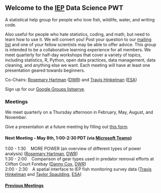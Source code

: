 ## Welcome to the [IEP](https://iep.ca.gov/) Data Science PWT

A statistical help group for people who love fish, wildlife, water, and writing code.

Also useful for people who hate statistics, coding, and math, but need to learn how to use it. We will convert you! Post your question to our [mailing list](https://groups.google.com/g/bay-delta-datascience) and one of your fellow scientists may be able to offer advice. This group is intended to be a collaborative learning experience for all members. We meet quarterly for half-day workshops that cover a variety of topics, including statistics, R, Python, open data practices, data management, data cleaning, and anything else we want. Each meeting will have at least one presentation geared towards beginners.

Co-Chairs: [Rosemary Hartman](https://www.linkedin.com/in/rosemary-hartman-1b3b53bb/) ([DWR](https://water.ca.gov/)) and [Travis Hinkelman](https://www.travishinkelman.com/) ([ESA](https://esassoc.com/))

Sign up for our [Google Groups listserve](https://groups.google.com/g/bay-delta-datascience).

### Meetings

We meet quarterly on a Thursday afternoon in February, May, August, and November.

Give a presentation at a future meeting by filling out [this form](https://docs.google.com/forms/d/e/1FAIpQLSfJlYOBoqxdqHwain-XFrraKFtymYsTwxwBMKekBd0B98q5CA/viewform?usp=sf_link).

#### Next Meeting - May 8th, 1:00-2:30 PDT (via [Microsoft Teams](https://teams.microsoft.com/l/meetup-join/19%3ameeting_Zjc5M2I1YTMtNjMxYS00OTUzLWE0YzktNGVhZjFlMGI0NzUx%40thread.v2/0?context=%7b%22Tid%22%3a%22b71d5652-4b83-4257-afcd-7fd177884564%22%2c%22Oid%22%3a%22984f44d5-4180-46ad-9b77-e367b17d9727%22%7d))

1:00 - 1:30 &nbsp;&nbsp; MORE POWER (an overview of different types of power analysis) ([Rosemary Hartman](https://www.linkedin.com/in/rosemary-hartman-1b3b53bb/), [DWR](https://water.ca.gov/))  
1:30 - 2:00 &nbsp;&nbsp; Comparison of gear types used in predator removal efforts at Clifton Court Forebay ([Danny Cox](https://www.linkedin.com/in/daniel-cox-08665025/), [DWR](https://water.ca.gov/))  
2:00 - 2:30 &nbsp;&nbsp; A spatial interface to IEP fish monitoring survey data ([Travis Hinkelman](https://www.travishinkelman.com/) and [Taylor Spaulding](https://www.linkedin.com/in/taylorjspaulding/), [ESA](https://esassoc.com/))    


#### [Previous Meetings](https://interagencyecologicalprogram.github.io/DataScience/agendas)


